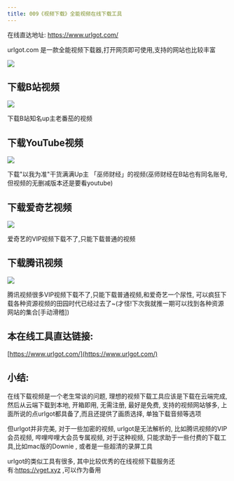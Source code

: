 ```yaml
---
title: 009《视频下载》全能视频在线下载工具
---
```

在线直达地址: https://www.urlgot.com/

urlgot.com 是一款全能视频下载器,打开网页即可使用,支持的网站也比较丰富

![](https://www.v2fy.com/asset/urlgot/YouTube-3.png)

## 下载B站视频

![](https://www.v2fy.com/asset/urlgot/001.gif)

下载B站知名up主老番茄的视频

## 下载YouTube视频

![](https://www.v2fy.com/asset/urlgot/youtube.gif)

下载"以我为准"干货满满Up主 「巫师财经」的视频(巫师财经在B站也有同名账号,但视频的无删减版本还是要看youtube)

## 下载爱奇艺视频

![](https://www.v2fy.com/asset/urlgot/aiqiy.gif)

爱奇艺的VIP视频下载不了,只能下载普通的视频

## 下载腾讯视频

![](https://www.v2fy.com/asset/urlgot/txsp.gif)

腾讯视频很多VIP视频下载不了,只能下载普通视频,和爱奇艺一个尿性, 可以疯狂下载各种资源视频的田园时代已经过去了~(才怪!下次我就推一期可以找到各种资源网站的集合[手动滑稽])

## 本在线工具直达链接:


[https://www.urlgot.com/](https://www.urlgot.com/)




## 小结:

在线下载视频是一个老生常谈的问题, 理想的视频下载工具应该是下载在云端完成,然后从云端下载到本地, 开箱即用, 无需注册, 最好是免费, 支持的视频网站够多, 上面所说的点urlgot都具备了,而且还提供了画质选择, 单独下载音频等选项

但urlgot并非完美, 对于一些加密的视频, urlgot是无法解析的, 比如腾讯视频的VIP会员视频, 哔哩哔哩大会员专属视频, 对于这种视频, 只能求助于一些付费的下载工具,比如mac版的Downie , 或者是一些超清的录屏工具


urlgot的类似工具有很多, 其中比较优秀的在线视频下载服务还有:https://vget.xyz  ,可以作为备用



